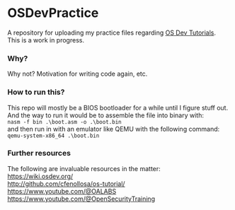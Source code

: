# OSDevPractice
A repository for uploading my practice files regarding [OS Dev Tutorials](https://wiki.osdev.org/Babystep1). <br>
This is a work in progress.

### Why?
Why not? Motivation for writing code again, etc.

### How to run this?
This repo will mostly be a BIOS bootloader for a while until I figure stuff out. And the way to run it would be to assemble the file into binary with: <br>
`nasm -f bin .\boot.asm -o .\boot.bin` <br>
and then run in with an emulator like QEMU with the following command: <br>
`qemu-system-x86_64 .\boot.bin`

### Further resources
The following are invaluable resources in the matter: <br>
https://wiki.osdev.org/ <br>
http://github.com/cfenollosa/os-tutorial/ <br>
https://www.youtube.com/@OALABS <br>
https://www.youtube.com/@OpenSecurityTraining <br>
